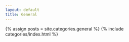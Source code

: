 ```yaml
---
layout: default
title: General
---
```

{% assign posts = site.categories.general %}
{% include categories/index.html %}

